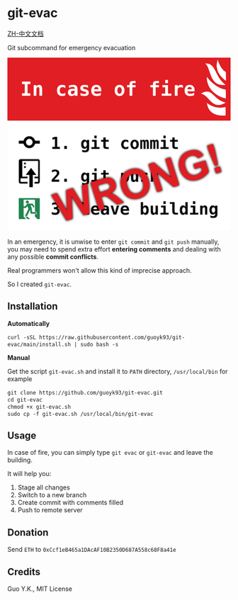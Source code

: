 # git-evac

[ZH-中文文档](README.zh.md)

Git subcommand for emergency evacuation

![incaseoffirewrong](img-wrong.png)

In an emergency, it is unwise to enter `git commit` and `git push` manually, you may need to spend extra effort
**entering comments** and dealing with any possible **commit conflicts**.

Real programmers won't allow this kind of imprecise approach.

So I created `git-evac`.

## Installation

**Automatically**

```shell
curl -sSL https://raw.githubusercontent.com/guoyk93/git-evac/main/install.sh | sudo bash -s
```

**Manual**

Get the script `git-evac.sh` and install it to `PATH` directory, `/usr/local/bin` for example

```shell
git clone https://github.com/guoyk93/git-evac.git
cd git-evac
chmod +x git-evac.sh
sudo cp -f git-evac.sh /usr/local/bin/git-evac
```

## Usage

In case of fire, you can simply type `git evac` or `git-evac` and leave the building.

It will help you:

1. Stage all changes
2. Switch to a new branch
3. Create commit with comments filled
4. Push to remote server

## Donation

Send `ETH` to `0xCcf1eB465a1DAcAF10B2350D687A558c68F8a41e`

## Credits

Guo Y.K., MIT License